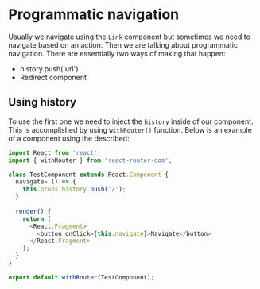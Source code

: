 # Programmatic navigation

Usually we navigate using the `Link` component but sometimes we need to navigate based on an action. Then we are talking about programmatic navigation. There are essentially two ways of making that happen:

- history.push('url')
- Redirect component

## Using history
To use the first one we need to inject the `history` inside of our component. This is accomplished by using `withRouter()` function. Below is an example of a component using the described:

```js
import React from 'react';
import { withRouter } from 'react-router-dom';

class TestComponent extends React.Component {
  navigate= () => {
    this.props.history.push('/');
  }    
  
  render() {
    return (
      <React.Fragment>
        <button onClick={this.navigate}>Navigate</button>
      </React.Fragment>
    );
  }
}

export default withRouter(TestComponent);
```